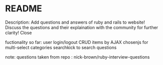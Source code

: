 # README

Description:
Add questions and answers of ruby and rails to website!
Discuss the questions and their explaination with the community for further clarity!
Close

fuctionality so far:
user login/logout
CRUD items by AJAX
chosenjs for multi-select categories
searchkick to search questions

note:
questions taken from repo : nick-brown/ruby-interview-questions
